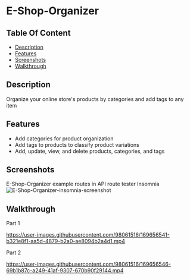 # E-Shop-Organizer

## Table Of Content
- [Description](#description)
- [Features](#features)
- [Screenshots](#screenshots)
- [Walkthrough](#walkthrough)

## Description 
Organize your online store's products by categories and add tags to any item

## Features
- Add categories for product organization
- Add tags to products to classify product variations
- Add, update, view, and delete products, categories, and tags

## Screenshots
E-Shop-Organizer example routes in API route tester Insomnia
![E-Shop-Organizer-insomnia-screenshot](https://user-images.githubusercontent.com/98061516/169656710-d8ad8091-020f-4f3d-9e7d-b10b918027ff.png)


## Walkthrough
Part 1

https://user-images.githubusercontent.com/98061516/169656541-b321e8f1-aa5d-4879-b2a0-ae8094b2a4d1.mp4

Part 2

https://user-images.githubusercontent.com/98061516/169656546-69b1b87c-a249-41af-9307-670b90f29144.mp4
